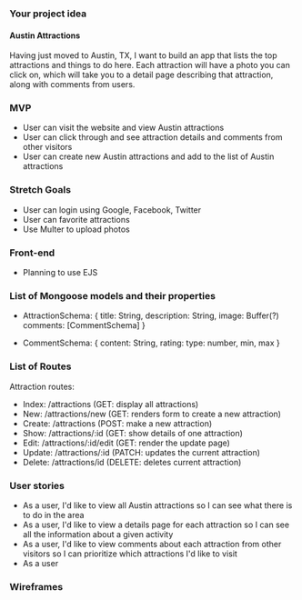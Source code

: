 ### Your project idea 
#### Austin Attractions
Having just moved to Austin, TX, I want to build an app that lists the top attractions and things to do here. Each attraction will have a photo you can click on, which will take you to a detail page describing that attraction, along with comments from users. 

### MVP
- User can visit the website and view Austin attractions
- User can click through and see attraction details and comments from other visitors
- User can create new Austin attractions and add to the list of Austin attractions

### Stretch Goals
- User can login using Google, Facebook, Twitter
- User can favorite attractions
- Use Multer to upload photos

### Front-end
- Planning to use EJS

### List of Mongoose models and their properties
- AttractionSchema: {
    title: String,
    description: String,
    image: Buffer(?)
    comments: [CommentSchema]
}

- CommentSchema: {
    content: String,
    rating: type: number, min, max
}

### List of Routes
Attraction routes:
- Index: /attractions (GET: display all attractions)
- New: /attractions/new (GET: renders form to create a new attraction)
- Create: /attractions (POST: make a new attraction)
- Show: /attractions/:id (GET: show details of one attraction)
- Edit: /attractions/:id/edit (GET: render the update page)
- Update: /attractions/:id (PATCH: updates the current attraction)
- Delete: /attractions/id (DELETE: deletes current attraction)


### User stories
- As a user, I'd like to view all Austin attractions so I can see what there is to do in the area
- As a user, I'd like to view a details page for each attraction so I can see all the information about a given activity
- As a user, I'd like to view comments about each attraction from other visitors so I can prioritize which attractions I'd like to visit
- As a user

### Wireframes
